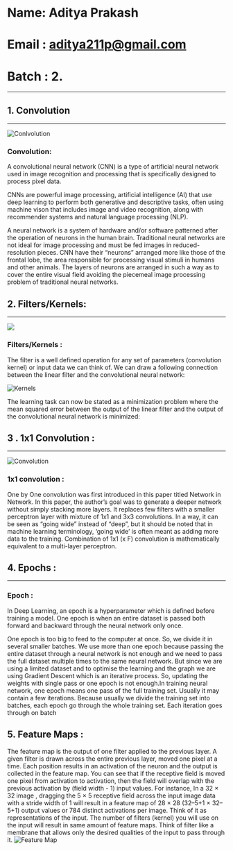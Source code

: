 # Name: Aditya Prakash
# Email : aditya211p@gmail.com
# Batch : 2.
 ___
 
 ## 1. Convolution 
 ---
 ![Conlvolution](https://www.researchgate.net/profile/Anupama_Ray/publication/274255563/figure/fig2/AS:294965436534787@1447336648880/Block-Diagram-of-Convolutional-Deep-Neural-Network.png)
 

 
### Convolution:
  A convolutional neural network (CNN) is a type of artificial neural network used in image recognition and processing that is specifically designed to process pixel data.

 CNNs are powerful image processing, artificial intelligence (AI) that use deep learning to perform both generative and descriptive tasks, often using machine vison that includes image and video recognition, along with recommender systems and natural language processing (NLP).

   A neural network is a system of hardware and/or software patterned after the operation of neurons in the human brain. Traditional neural networks are not ideal for image processing and must be fed images in reduced-resolution pieces. CNN have their “neurons” arranged more like those of the frontal lobe, the area responsible for processing visual stimuli in humans and other animals. The layers of neurons are arranged in such a way as to cover the entire visual field avoiding the piecemeal image processing problem of traditional neural networks.

## 2. Filters/Kernels:
---
![](https://www.researchgate.net/profile/Haidar_Khan/publication/322058908/figure/fig2/AS:650790163202050@1532171874975/CNN-architecture-Convolutional-layers-learn-a-set-of-filters-kernels-that-are-convolved.png)

### Filters/Kernels :
   The filter is a well defined operation for any set of parameters (convolution kernel) or input data we can think of.
We can draw a following connection between the linear filter and the convolutional neural network:

![Kernels](https://cdn-images-1.medium.com/max/800/1*Dib0PZFF5kz3jlQMC2nv1Q.png)

The learning task can now be stated as a minimization problem where the mean squared error between the output of the linear filter and the output of the convolutional neural network is minimized:
 ## 3 . 1x1 Convolution :
 ---
 ![Convolution](https://raw.githubusercontent.com/iamaaditya/iamaaditya.github.io/master/images/conv_arithmetic/full_padding_no_strides_transposed_small.gif)
### 1x1 convolution : 
One by One convolution was first introduced in this paper titled Network in Network. In this paper, the author’s goal was to generate a deeper network without simply stacking more layers. It replaces few filters with a smaller perceptron layer with mixture of 1x1 and 3x3 convolutions. In a way, it can be seen as “going wide” instead of “deep”, but it should be noted that in machine learning terminology, ‘going wide’ is often meant as adding more data to the training. Combination of 1x1 (x F) convolution is mathematically equivalent to a multi-layer perceptron.

## 4. Epochs :
 ---
### Epoch :
   In Deep Learning, an epoch is a hyperparameter which is defined before training a model. One epoch is when an entire dataset is passed both forward and backward through the neural network only once.

   
   One epoch is too big to feed to the computer at once. So, we divide it in several smaller batches. We use more than one epoch because passing the entire dataset through a neural network is not enough and we need to pass the full dataset multiple times to the same neural network. But since we are using a limited dataset and to optimise the learning and the graph we are using Gradient Descent which is an iterative process. So, updating the weights with single pass or one epoch is not enough.In training neural network, one epoch means one pass of the full training set. Usually it may contain a few iterations.
    Because usually we divide the training set into batches, each epoch go through the whole training set. Each iteration goes through on batch
    
## 5. Feature Maps :
   The feature map is the output of one filter applied to the previous layer. A given filter is drawn across the entire previous layer, moved one pixel at a time. Each position results in an activation of the neuron and the output is collected in the feature map. You can see that if the receptive field is moved one pixel from activation to activation, then the field will overlap with the previous activation by (field width - 1) input values.
For instance, In a 32 × 32 image , dragging the 5 × 5 receptive field across the input image data with a stride width of 1 will result in a feature map of 28 × 28 (32–5+1 × 32–5+1) output values or 784 distinct activations per image. Think of it as representations of the input. The number of filters (kernel) you will use on the input will result in same amount of feature maps. Think of filter like a membrane that allows only the desired qualities of the input to pass through it.
    ![Feature Map](https://qph.fs.quoracdn.net/main-qimg-134024e4e35d7c7cbc4ccbe3a62dc8b2.webp)
    
 
